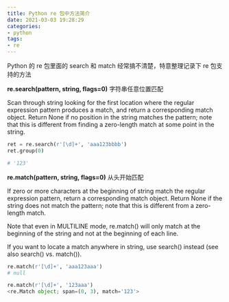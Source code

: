 ```yaml
---
title: Python re 包中方法简介
date: 2021-03-03 19:28:29
categories:
- python
tags:
- re
---
```


Python 的 re 包里面的 search 和 match 经常搞不清楚，特意整理记录下 re 包支持的方法

**re.search(pattern, string, flags=0)** 字符串任意位置匹配

Scan through string looking for the first location where the regular expression pattern produces a match, and return a corresponding match object. Return None if no position in the string matches the pattern; note that this is different from finding a zero-length match at some point in the string.

```python
ret = re.search(r'[\d]+', 'aaa123bbbb')
ret.group(0)

# '123'
```


**re.match(pattern, string, flags=0)** 从头开始匹配

If zero or more characters at the beginning of string match the regular expression pattern, return a corresponding match object. Return None if the string does not match the pattern; note that this is different from a zero-length match.

Note that even in MULTILINE mode, re.match() will only match at the beginning of the string and not at the beginning of each line.

If you want to locate a match anywhere in string, use search() instead (see also search() vs. match()).

```python
re.match(r'[\d]+', 'aaa123aaa')
# null

re.match(r'[\d]+', '123aaa') 
<re.Match object; span=(0, 3), match='123'>
```